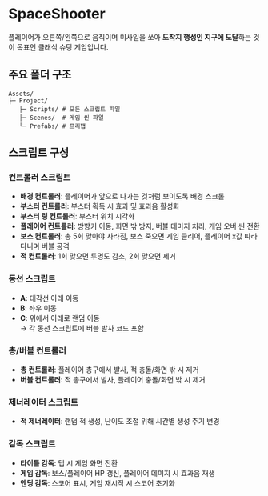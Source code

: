 # SpaceShooter

플레이어가 오른쪽/왼쪽으로 움직이며 미사일을 쏘아 **도착지 행성인 지구에 도달**하는 것이 목표인 클래식 슈팅 게임입니다.

## 주요 폴더 구조
```
Assets/
├─ Project/
   ├─ Scripts/ # 모든 스크립트 파일
   ├─ Scenes/  # 게임 씬 파일
   └─ Prefabs/ # 프리팹
```

## 스크립트 구성

### 컨트롤러 스크립트
- **배경 컨트롤러**: 플레이어가 앞으로 나가는 것처럼 보이도록 배경 스크롤
- **부스터 컨트롤러**: 부스터 획득 시 효과 및 효과음 활성화
- **부스터 링 컨트롤러**: 부스터 위치 시각화
- **플레이어 컨트롤러**: 방향키 이동, 화면 밖 방지, 버블 데미지 처리, 게임 오버 씬 전환
- **보스 컨트롤러**: 총 5회 맞아야 사라짐, 보스 죽으면 게임 클리어, 플레이어 x값 따라다니며 버블 공격
- **적 컨트롤러**: 1회 맞으면 투명도 감소, 2회 맞으면 제거

### 동선 스크립트
- **A**: 대각선 아래 이동
- **B**: 좌우 이동
- **C**: 위에서 아래로 랜덤 이동  
  → 각 동선 스크립트에 버블 발사 코드 포함

### 총/버블 컨트롤러
- **총 컨트롤러**: 플레이어 총구에서 발사, 적 충돌/화면 밖 시 제거
- **버블 컨트롤러**: 적 총구에서 발사, 플레이어 충돌/화면 밖 시 제거

### 제너레이터 스크립트
- **적 제너레이터**: 랜덤 적 생성, 난이도 조절 위해 시간별 생성 주기 변경

### 감독 스크립트
- **타이틀 감독**: 탭 시 게임 화면 전환
- **게임 감독**: 보스/플레이어 HP 갱신, 플레이어 데미지 시 효과음 재생
- **엔딩 감독**: 스코어 표시, 게임 재시작 시 스코어 초기화
